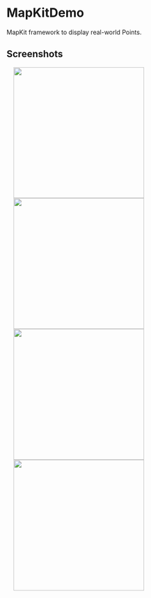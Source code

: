 # MapKitDemo
MapKit framework to display real-world Points.

## Screenshots
<img src="" width="300"  align="left" hspace="16"> 
<img src="" width="300"  align="left" hspace="16"> 
<img src="" width="300"  align="left" hspace="16"> 
<img src="" width="300"  align="left" hspace="16"> 
